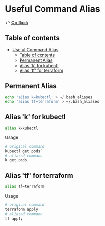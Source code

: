 # Useful Command Alias

↩ [Go Back](README.md)

## Table of contents

- [Useful Command Alias](#useful-command-alias)
  - [Table of contents](#table-of-contents)
  - [Permanent Alias](#permanent-alias)
  - [Alias 'k' for kubectl](#alias-k-for-kubectl)
  - [Alias 'tf' for terraform](#alias-tf-for-terraform)

## Permanent Alias

```sh
echo 'alias k=kubectl' > ~/.bash_aliases
echo 'alias tf=terraform' > ~/.bash_aliases
```

## Alias 'k' for kubectl

```sh
alias k=kubectl
```

Usage

```sh
# original command
kubectl get pods`
# aliased command
k get pods
```

## Alias 'tf' for terraform

```sh
alias tf=terraform
```

Usage

```sh
# original command
terraform apply
# aliased command
tf apply
```
